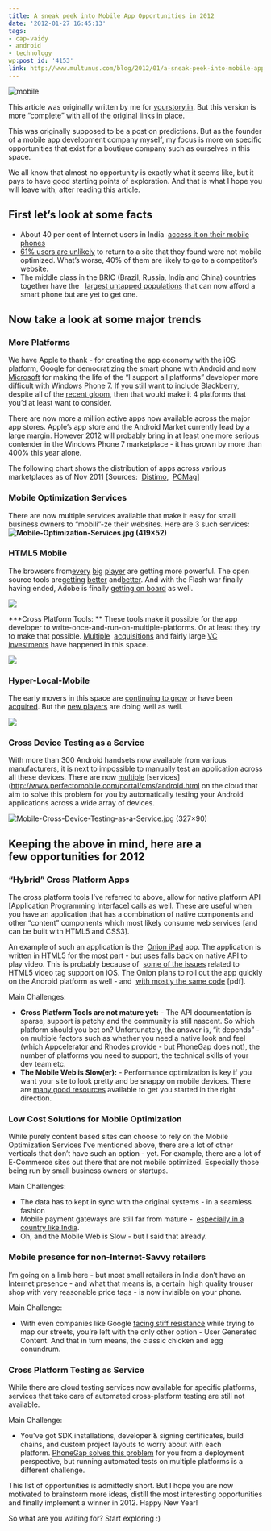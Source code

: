 ```yaml
---
title: A sneak peek into Mobile App Opportunities in 2012
date: '2012-01-27 16:45:13'
tags:
- cap-vaidy
- android
- technology
wp:post_id: '4153'
link: http://www.multunus.com/blog/2012/01/a-sneak-peek-into-mobile-app-opportunities-in-2012/
---
```


![mobile](https://s3.amazonaws.com/multunus-website/uploads/2012/01/mobile.png)

This article was originally written by me for [yourstory.in](http://yourstory.in/2011/12/a-sneak-peek-into-mobile-app-opportunities-in-2012/). But this version is more “complete” with all of the original links in place.

This was originally supposed to be a post on predictions. But as the founder of a mobile app development company myself, my focus is more on specific opportunities that exist for a boutique company such as ourselves in this space.

We all know that almost no opportunity is exactly what it seems like, but it pays to have good starting points of exploration. And that is what I hope you will leave with, after reading this article.


## First let’s look at some facts

- About 40 per cent of Internet users in India 
[access it on their mobile phones](http://www.medianama.com/2011/03/223-google-india-has-100m-internet-40m-mobile-internet-users-india-search-trends/)
- [61% users are unlikely](http://googlemobileads.blogspot.com/2011/06/mobile-ize-your-business-with-google.html) to return to a site that they found were not mobile optimized. What’s worse, 40% of them are likely to go to a competitor’s website.
- The middle class in the BRIC (Brazil, Russia, India and China) countries together have the  
[largest untapped populations](http://blog.flurry.com/bid/79595/Kaboom-iOS-and-Android-International-Installed-Base-Expansion) that can now afford a smart phone but are yet to get one.


## Now take a look at some major trends

### More Platforms
We have Apple to thank - for creating the app economy with the iOS platform, Google for democratizing the smart phone with Android and
[now Microsoft](http://www.engadget.com/2011/12/28/windows-phone-marketplace-hits-50-000-app-submission-milestone/) for making the life of the “I support all platforms” developer more difficult with Windows Phone 7. If you still want to include Blackberry, despite all of the
[recent gloom](http://www.theaustralian.com.au/business/wall-street-journal/pressure-mounts-on-blackberrys-rim/story-fnay3ubk-1226223581617), then that would make it 4 platforms that you’d at least want to consider.

There are now more a million active apps now available across the major app stores. Apple’s app store and the Android Market currently lead by a large margin. However 2012 will probably bring in at least one more serious contender in the Windows Phone 7 marketplace - it has grown by more than 400% this year alone.

The following chart shows the distribution of apps across various marketplaces as of Nov 2011 [Sources: 
[Distimo](http://www.distimo.com/2011_12_distimo-releases-full-year-2011-publication/), 
[PCMag](http://www.pcmag.com/article2/0,2817,2395188,00.asp)]

### Mobile Optimization Services
There are now multiple services available that make it easy for small business owners to “mobili”-ze their websites. Here are 3 such services:
**![Mobile-Optimization-Services.jpg (419×52)](http://yourstory.in/wp-content/uploads/2011/12/Mobile-Optimization-Services.jpg)**


### HTML5 Mobile
The browsers from[every](http://www.infoworld.com/d/html5/ios-5s-safari-beats-all-mobile-browsers-in-html5-compatibility-175371) [big](http://www.winrumors.com/microsoft-benchmarks-windows-phone-browser-against-iphone-4-and-android-wins/) [player](http://www.sencha.com/blog/galaxy-nexus-the-html5-developer-scorecard/) are getting more powerful. The open source tools are[getting](http://html5boilerplate.com/mobile) [better](http://www.sencha.com/products/touch/) and[better](http://jquerymobile.com/). And with the Flash war finally having  ended, Adobe is finally [getting on board](http://mashable.com/2011/11/11/flash-mobile-dead-adobe/) as well.

**![](https://lh5.googleusercontent.com/hTW2K0tBVW0aRKezNkI3jOkMcPjIiiqBUUA_GjEsz4RzJasJRNwjeXPnT8u7527IV09hk9RfPuOqfAOr8ipPixskPjUwQohmM8F_trXh_kZOf_WCXBY)**

***Cross Platform Tools: **
These tools make it possible for the app developer to write-once-and-run-on-multiple-platforms. Or at least they try to make that possible.
[Multiple](http://www.adobe.com/aboutadobe/pressroom/pressreleases/201110/AdobeAcquiresNitobi.html) 
[acquisitions](http://rhomobile.com/blog/motorola-acquires-rhomobile-and-rhoelements-version-1-launched/) and fairly large
[VC investments](http://techcrunch.com/2011/11/01/appcelerator-raises-15-million-series-c-round/) have happened in this space.

**![](https://lh5.googleusercontent.com/i-qWEO80aZSQqdT1KscQlyi52RZqLFwpuflccTQRXAqlQAI0nx661xJxcBzZWjLDrE31PfmF9Odt2pfz5YgFwN65nfbbgqkrh_wazy-LfzWsBeG8-DM)**

### Hyper-Local-Mobile 
The early movers in this space are [continuing to grow](http://searchenginewatch.com/article/2081107/Foursquare-Hits-10-Million-Users-Yeah-Thats-1000-Annual-Growth) or have been [acquired](http://www.guardian.co.uk/technology/2011/dec/05/facebook-buys-gowalla-location-sharing). But the [new players](http://socialcommercetoday.com/social-commerce-platform-overview-shopkick-mobile-commerce-on-steroids/) are doing well as well.

**![](https://lh6.googleusercontent.com/-b4IZffxNy08thOITpu51-QB3Da2GhopjubrfZ7DYzHrUwFEQboJNVCfgZl2OHeEUvVsZA2_ClNVEK7Q8aJJlJTeYr4EUDzntcuaWTBVNZHPTfgYcjw)**

### Cross Device Testing as a Service
With more than 300 Android handsets now available from various manufacturers, it is next to impossible to manually test an application across all these devices. There are now [multiple](http://testdroid.com/) [services](http://www.perfectomobile.com/portal/cms/android.html on the cloud that aim to solve this problem for you by automatically testing your Android applications across a wide array of devices.

![Mobile-Cross-Device-Testing-as-a-Service.jpg (327×90)](http://yourstory.in/wp-content/uploads/2011/12/Mobile-Cross-Device-Testing-as-a-Service.jpg)

## Keeping the above in mind, here are a few opportunities for 2012

### “Hybrid” Cross Platform Apps
The cross platform tools I’ve referred to above, allow for native platform API [Application Programming Interface] calls as well. These are useful when you have an application that has a combination of native components and other “content” components which most likely consume web services [and can be built with HTML5 and CSS3].

An example of such an application is the 
[Onion iPad](http://bits.blogs.nytimes.com/2011/04/01/the-onion-releases-free-html5-ipad-app/) app. The application is written in HTML5 for the most part - but uses falls back on native API to play video. This is probably because of 
[some of the issues](http://blog.millermedeiros.com/2011/03/html5-video-issues-on-the-ipad-and-how-to-solve-them/) related to HTML5 video tag support on iOS. The Onion plans to roll out the app quickly on the Android platform as well - and 
[with mostly the same code](http://sndstl.com/wp-content/uploads/2011/09/snd-app.pdf) [pdf].


Main Challenges:

- **Cross Platform Tools are not mature yet:** - The API documentation is sparse, support is patchy and the community is still nascent. So which platform should you bet on? Unfortunately, the answer is, “it depends” - on multiple factors such as whether you need a native look and feel (which Appcelerator and Rhodes provide - but PhoneGap does not), the number of platforms you need to support, the technical skills of your dev team etc.
- **The Mobile Web is Slow(er):** - Performance optimization is key if you want your site to look pretty and be snappy on mobile devices. There are [many good resources](http://www.google.co.in/search?q=html5+performance+mobile) available to get you started in the right direction.
 
### Low Cost Solutions for Mobile Optimization
While purely content based sites can choose to rely on the Mobile Optimization Services I’ve mentioned above, there are a lot of other verticals that don’t have such an option - yet. For example, there are a lot of E-Commerce sites out there that are not mobile optimized. Especially those being run by small business owners or startups.

Main Challenges:

- The data has to kept in sync with the original systems - in a seamless fashion
- Mobile payment gateways are still far from mature - 
[especially in a country like India](http://www.venturewoods.org/index.php/2011/01/19/mobile-payments-shifting-opportunities-for-startups/).
- Oh, and the Mobile Web is Slow - but I said that already.

### Mobile presence for non-Internet-Savvy retailers
I’m going on a limb here - but most small retailers in India don’t have an Internet presence - and what that means is, a certain  high quality trouser shop with very reasonable price tags - is now invisible on your phone.


Main Challenge:

- With even companies like Google
[facing stiff resistance](http://articles.timesofindia.indiatimes.com/2011-06-20/internet/29679379_1_google-street-view-google-s-street-view-privacy-concerns) while trying to map our streets, you’re left with the only other option - User Generated Content. And that in turn means, the classic chicken and egg conundrum.

### Cross Platform Testing as Service
While there are cloud testing services now available for specific platforms, services that take care of automated cross-platform testing are still not available.

Main Challenge:

- You’ve got SDK installations, developer & signing certificates, build chains, and custom project layouts to worry about with each platform. [PhoneGap solves this problem](http://savagelook.com/blog/portfolio/8-things-to-know-about-phonegap) for you from a deployment perspective, but running automated tests on multiple platforms is a different challenge.

This list of opportunities is admittedly short. But I hope you are now motivated to brainstorm more ideas, distill the most interesting opportunities and finally implement a winner in 2012. Happy New Year!

So what are you waiting for? Start exploring :)
